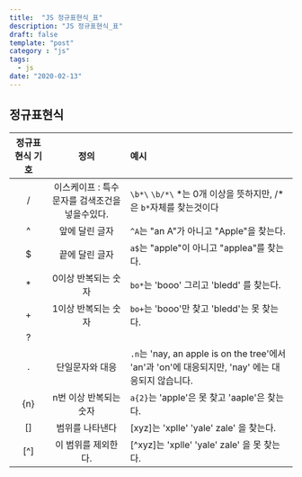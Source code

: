 ```yaml
---
title:  "JS 정규표현식_표"
description: "JS 정규표현식_표"
draft: false
template: "post"
category : "js"
tags:
  - js
date: "2020-02-13"
---
```

## 정규표현식


|정규표현식 기호| 정의|예시|
|:---:|:---:|:---|
|/|이스케이프 : 특수문자를 검색조건을 넣을수있다. |`\b*\` `\b/*\` *는 0개 이상을 뜻하지만, /*은 `b*`자체를 찾는것이다|
|^| 앞에 달린 글자|`^A`는 "an A"가 아니고 "Apple"을 찾는다.|
|$| 끝에 달린 글자|`a$`는 "apple"이 아니고 "applea"를 찾는다.|
|*| 0이상 반복되는 숫자 | `bo*`는 'booo' 그리고 'bledd' 를 찾는다.|
|+| 1이상 반복되는 숫자 | `bo+`는 'booo'만 찾고 'bledd'는 못 찾는다.|
|?| ||
|.| 단일문자와 대응 | `.n`는 'nay, an apple is on the tree'에서 'an'과 'on'에 대응되지만, 'nay' 에는 대응되지 않습니다.|
|{n}|n번 이상 반복되는 숫자| `a{2}`는 'apple'은 못 찾고 'aaple'은 찾는다. |
|[]|범위를 나타낸다|[xyz]는 'xplle' 'yale' zale' 을 찾는다.|
|[^]|이 범위를 제외한다.|[^xyz]는 'xplle' 'yale' zale' 을 못 찾는다.|
